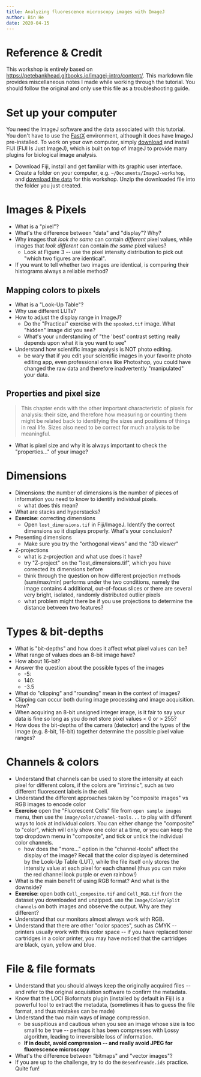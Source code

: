 ```yaml
---
title: Analyzing fluorescence microscopy images with ImageJ
author: Bin He
date: 2020-04-15
---
```


# Reference & Credit
This workshop is entirely based on <https://petebankhead.gitbooks.io/imagej-intro/content/>. This markdown file provides miscellaneous notes I made while working through the tutorial. You should follow the original and only use this file as a troubleshooting guide.

# Set up your computer
You need the ImageJ software and the data associated with this tutorial. You don't have to use the [FastX](fastx.divms.uiowa.edu) environment, although it does have ImageJ pre-installed. To work on your own computer, simply [download](https://imagej.net/Fiji/Downloads) and install FIJI (FIJI Is Just ImageJ), which is built on top of ImageJ to provide many plugins for biological image analysis.

- Download Fiji, install and get familiar with its graphic user interface.
- Create a folder on your computer, e.g. `~/Documents/ImageJ-workshop`, and [download the data](https://github.com/petebankhead/imagej-intro/raw/master/practicals/Analyzing_fluorescence_images_data.zip) for this workshop. Unzip the downloaded file into the folder you just created.

# Images & Pixels
- What is a "pixel"?
- What's the difference between "data" and "display"? Why?
- Why images that _look the same_ can contain _different_ pixel values, while images that _look different_ can contain _the same_ pixel values?
    - Look at Figure 3 -- use the pixel intensity distribution to pick out "which two figures are identical".
- If you want to tell whether two images are identical, is comparing their histograms always a reliable method?

## Mapping colors to pixels
- What is a "Look-Up Table"?
- Why use different LUTs?
- How to adjust the display range in ImageJ?
    - Do the "Practical" exercise with the `spooked.tif` image. What "hidden" image did you see?
    - What's your understanding of "the 'best' contrast setting really depends upon what it is you want to see"
- Understand how scientific image analysis is NOT photo editing.
    - be wary that if you edit your scientific images in your favorite photo editing app, even professional ones like Photoshop, you could have changed the raw data and therefore inadvertently "manipulated" your data.

## Properties and pixel size
> This chapter ends with the other important characteristic of pixels for analysis: their size, and therefore how measuring or counting them might be related back to identifying the sizes and positions of things in real life. Sizes also need to be correct for much analysis to be meaningful.
- What is pixel size and why it is always important to check the "properties..." of your image?

# Dimensions
- Dimensions: the number of dimensions is the number of pieces of information you need to know to identify individual pixels.
    - what does this mean?
- What are stacks and hyperstacks?
- **Exercise**: correcting dimensions
    - Open `lost_dimensions.tif` in Fiji/ImageJ. Identify the correct dimensions so it displays properly. What's your conclusion?
- Presenting dimensions
    - Make sure you try the "orthogonal views" and the "3D viewer"
- Z-projections
    - what is z-projection and what use does it have?
    - try "Z-project" on the "lost_dimensions.tif", which you have corrected its dimensions before
    - think through the question on how different projection methods (sum/max/min) performs under the two conditions, namely the image contains 4 additional, out-of-focus slices or there are several very bright, isolated, randomly distributed outlier pixels
    - what problem might there be if you use projections to determine the distance between two features?

# Types & bit-depths
- What is "bit-depths" and how does it affect what pixel values can be?
- What range of values does an 8-bit image have?
- How about 16-bit?
- Answer the question about the possible types of the images
    - -5:
    - 140:
    - -3.5
- What do "clipping" and "rounding" mean in the context of images?
- Clipping can occur both during image processing and image acquisition. How?
- When acquiring an 8-bit unsigned integer image, is it fair to say your data is fine so long as you do not store pixel values \< 0 or \> 255?
- How does the bit-depths of the camera (detector) and the types of the image (e.g. 8-bit, 16-bit) together determine the possible pixel value ranges?

# Channels & colors
- Understand that channels can be used to store the intensity at each pixel for different colors, if the colors are "intrinsic", such as two different fluorescent labels in the cell.
- Understand the different approaches taken by "composite images" vs RGB images to encode color
- **Exercise** open the "Fluorescent Cells" file from `open sample images` menu, then use the `image/color/channel-tools...` to play with different ways to look at individual colors. You can either change the "composite" to "color", which will only show one color at a time, or you can keep the top dropdown menu in "composite", and tick or untick the individual color channels.
    - how does the "more..." option in the "channel-tools" affect the display of the image? Recall that the color displayed is determined by the Look-Up Table (LUT), while the file itself only stores the intensity value at each pixel for each channel (thus you can make the red channel look purple or even rainbow!)
- What is the main benefit of using RGB format? And what is the downside?
- **Exercise**: open both `Cell_composite.tif` and `Cell_RGB.tif` from the dataset you downloaded and unzipped. use the `Image/Color/Split channels` on both images and observe the output. Why are they different?
- Understand that our monitors almost always work with RGB.
- Understand that there are other "color spaces", such as CMYK -- printers usually work with this color space -- if you have replaced toner cartridges in a color printer, you may have noticed that the cartridges are black, cyan, yellow and blue.

# File & file formats
- Understand that you should always keep the originally acquired files -- and refer to the original acquisition software to confirm the metadata.
- Know that the LOCI Bioformats plugin (installed by default in Fiji) is a powerful tool to extract the metadata, (sometimes it has to guess the file format, and thus mistakes can be made)
- Understand the two main ways of image compression.
    - be suspitious and cautious when you see an image whose size is too small to be true -- perhaps it has been compresses with Lossy algorithm, leading to irreversible loss of information.
    - **If in doubt, avoid compression -- and really avoid JPEG for fluorescence microscopy**
- What's the difference between "bitmaps" and "vector images"?
- If you are up to the challenge, try to do the `Besenfreunde.ids` practice. Quite fun!
